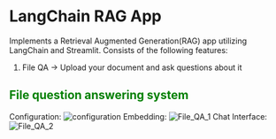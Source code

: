 # LangChain RAG App

Implements a Retrieval Augmented Generation(RAG) app utilizing LangChain and Streamlit. Consists of the following features:

1. File QA -> Upload your document and ask questions about it
   

<h2 style="color: Green;">File question answering system</h2>

Configuration:
![configuration](https://github.com/user-attachments/assets/a416e656-0b1e-433c-83ff-adc81331a800)
Embedding:
![File_QA_1](https://github.com/user-attachments/assets/0235fb4b-9561-4040-827c-fb2b8ba5faa3)
Chat Interface:
![File_QA_2](https://github.com/user-attachments/assets/4b6a9bb4-4bb4-4e89-a08b-78f234ef8e71)

